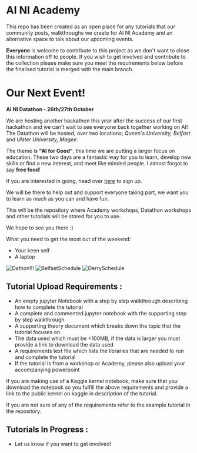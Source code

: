 # AI NI Academy
This repo has been created as an open place for any tutorials that our community posts, walkthroughs we create for AI NI Academy and an alternative space to talk about our upcoming events. 

**Everyone** is welcome to contribute to this project as we don't want to close this information off to people. If you wish to get involved and contribute to the collection please make sure you meet the requirements below before the finalised tutorial is merged with the main branch. 

# Our Next Event!

**AI NI Datathon - 26th/27th October**

We are hosting another hackathon this year after the success of our first hackathon and we can't wait to see everyone back together working on AI! The Datathon will be hosted, over two locations; _Queen's University, Belfast_ and _Ulster University, Magee_. 

The theme is **"AI for Good"**, this time we are putting a larger focus on education. These two days are a fantastic way for you to learn, develop new skills or find a new interest, and meet like minded people. I almost forgot to say **free food**!

If you are interested in going, head over [here](https://www.eventbrite.co.uk/e/ai-ni-datathon-tickets-64800724712?aff=ebdssbdestsearch) to sign up.

We will be there to help out and support everyone taking part, we want you to learn as much as you can and have fun.

This will be the repository where Academy workshops, Datathon workshops and other tutorials will be stored for you to use. 

We hope to see you there :)

What you need to get the most out of the weekend:
- Your keen self
- A laptop

![Dathon!!!](https://github.com/Jake-Young/AI-NI-Academy/blob/master/Images/DatathonBanner.png)
![BelfastSchedule](https://github.com/Jake-Young/AI-NI-Academy/blob/master/Images/ScheduleBelfast.png)
![DerrySchedule](https://github.com/Jake-Young/AI-NI-Academy/blob/master/Images/ScheduleDerry.png)

## Tutorial Upload Requirements :
- An empty jupyter Notebook with a step by step walkthrough describing how to complete the tutorial
- A complete and commented jupyter notebook with the supporting step by step walkthrough
- A supporting theory document which breaks down the topic that the tutorial focuses on
- The data used which must be <100MB, if the data is larger you must provide a link to download the data used
- A requirements text file which lists the libraries that are needed to run and complete the tutorial 
- If the tutorial is from a workshop or Academy, please also upload your accompanying powerpoint

If you are making use of a Kaggle kernel notebook, make sure that you download the notebook so you fulfill the above requirements and provide a link to the public kernel on kaggle in description of the tutorial. 

If you are not sure of any of the requirements refer to the example tutorial in the repository. 

## Tutorials In Progress : 
- Let us know if you want to get involved! 
